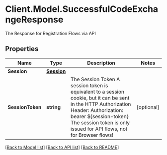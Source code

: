 # Client.Model.SuccessfulCodeExchangeResponse
The Response for Registration Flows via API

## Properties

Name | Type | Description | Notes
------------ | ------------- | ------------- | -------------
**Session** | [**Session**](Session.md) |  | 
**SessionToken** | **string** | The Session Token  A session token is equivalent to a session cookie, but it can be sent in the HTTP Authorization Header:  Authorization: bearer ${session-token}  The session token is only issued for API flows, not for Browser flows! | [optional] 

[[Back to Model list]](../README.md#documentation-for-models) [[Back to API list]](../README.md#documentation-for-api-endpoints) [[Back to README]](../README.md)

